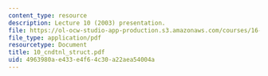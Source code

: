 ```yaml
---
content_type: resource
description: Lecture 10 (2003) presentation.
file: https://ol-ocw-studio-app-production.s3.amazonaws.com/courses/16-01-unified-engineering-i-ii-iii-iv-fall-2005-spring-2006/4963980ae433e4f64c30a22aea54004a_10_cndtnl_struct.pdf
file_type: application/pdf
resourcetype: Document
title: 10_cndtnl_struct.pdf
uid: 4963980a-e433-e4f6-4c30-a22aea54004a
---
```

